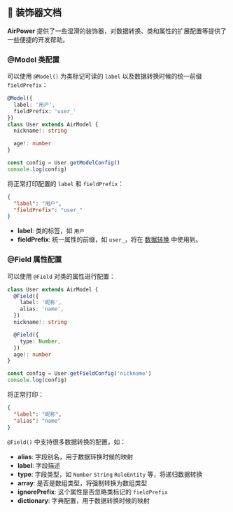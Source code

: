 ## 📖 装饰器文档

**AirPower** 提供了一些湿滑的装饰器，对数据转换、类和属性的扩展配置等提供了一些便捷的开发帮助。

### @Model 类配置

可以使用 `@Model()` 为类标记可读的 `label` 以及数据转换时候的统一前缀 `fieldPrefix`：

```typescript
@Model({
  label: '用户',
  fieldPrefix: 'user_'
})
class User extends AirModel {
  nickname!: string

  age!: number
}

const config = User.getModelConfig()
console.log(config)
```

将正常打印配置的 `label` 和 `fieldPrefix`：

```json
{
  "label": "用户",
  "fieldPrefix": "user_"
}
```

- **label**: 类的标签，如 `用户`
- **fieldPrefix**: 统一属性的前缀，如 `user_`，将在 [数据转换](./transformer.md) 中使用到。

### @Field 属性配置

可以使用 `@Field` 对类的属性进行配置：

```typescript
class User extends AirModel {
  @Field({
    label: '昵称',
    alias: 'name',
  })
  nickname!: string

  @Field({
    type: Number,
  })
  age!: number
}

const config = User.getFieldConfig('nickname')
console.log(config)
```

将正常打印：

```json
{
  "label": "昵称",
  "alias": "name"
}
```

```@Field()``` 中支持很多数据转换的配置，如：

- **alias**: 字段别名，用于数据转换时候的映射
- **label**: 字段描述
- **type**: 字段类型，如 `Number` `String` `RoleEntity` 等，将递归数据转换
- **array**: 是否是数组类型，将强制转换为数组类型
- **ignorePrefix**: 这个属性是否忽略类标记的 `fieldPrefix`
- **dictionary**: 字典配置，用于数据转换时候的映射
